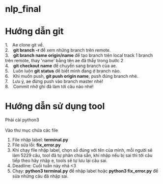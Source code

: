 # nlp_final
# Hướng dẫn git
1.&emsp;Ae clone git về.<br>
2.&emsp;<b>git branch -r </b>để xem những branch trên remote.<br>
3.&emsp;<b>git branch name origin/name</b> để tạo branch trên local track 1 branch trên remote, thay 'name' bằng tên ae đã thấy trong bước 2<br>
4.&emsp;<b>git checkout name</b> để chuyển sang branch của ae.<br>
5.&emsp;Luôn luôn <b>git status</b> để biết mình đang ở branch nào.<br>
6.&emsp;Khi muốn push, <b>git push origin name</b>, push đúng branch nhé. <br>
7.&emsp;Lưu ý, ae đừng push vào branch master nhé!<br>
8.&emsp;Commit nhớ ghi đã làm tới câu nào nhé!

# Hướng dẫn sử dụng tool<br>
Phải cài python3<br><br>
Vào thư mục chứa các file<br>
1. File nhập label: <b>terminal.py</b><br>
2. File sửa lỗi: <b>fix_error.py</b><br>
3. Khi chạy file nhập label, chọn số đúng với tên của mình, mỗi người sẽ làm 5229 câu, tool đã tự phân chia sẵn, khi nhập nếu bị sai thì tới câu tiếp theo hãy nhập e, tools sẽ tự lưu lại câu sai.<br>
4. Deadline: Cuối tuần này nhá <3 
5. Chạy: <b>python3 terminal.py</b> để nhập label hoặc <b>python3 fix_error.py</b> để sửa những câu đã nhập sai. 
